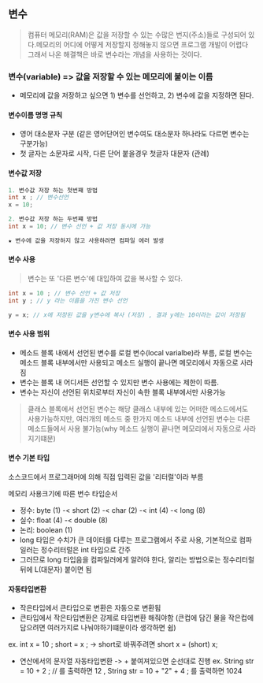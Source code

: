 ## 변수

> 컴퓨터 메모리(RAM)은 값을 저장할 수 있는 수많은 번지(주소)들로 구성되어 있다.메모리의 어디에 어떻게 저장할지 정해놓지 않으면 프로그램 개발이 어렵다
> 그래서 나온 해결책은 바로 변수라는 개념을 사용하는 것이다.

### 변수(variable) => 값을 저장할 수 있는 메모리에 붙이는 이름
- 메모리에 값을 저장하고 싶으면 1) 변수를 선언하고, 2) 변수에 값을 지정하면 된다.

#### 변수이름 명명 규칙
- 영어 대소문자 구분 (같은 영어단어인 변수여도 대소문자 하나라도 다르면 변수는 구분가능)
- 첫 글자는 소문자로 시작, 다른 단어 붙을경우 첫글자 대문자 (관례)

#### 변수값 저장

```java
1. 변수값 저장 하는 첫번쨰 방법
int x ; // 변수선언
x = 10;

2. 변수값 저장 하는 두번쨰 방법
int x = 10; // 변수 선언 + 값 저장 동시에 가능

★ 변수에 값을 저장하지 않고 사용하려면 컴파일 에러 발생 
```

#### 변수 사용

> 변수는 또 '다른 변수'에 대입하여 값을 복사할 수 있다.
```java
int x = 10 ; // 변수 선언 + 값 저장
int y ; // y 라는 이름을 가진 변수 선언

y = x; // x에 저장된 값을 y변수에 복사 (저장) , 결과 y에는 10이라는 값이 저장됨

```

#### 변수 사용 범위
- 메소드 블록 내에서 선언된 변수를 로컬 변수(local varialbe)라 부름, 로컬 변수는 메소드 블록 내부에서만 사용되고 메소드 실행이 끝나면 메모리에서 자동으로 사라짐
- 변수는 블록 내 어디서든 선언할 수 있지만 변수 사용에는 제한이 따름.
- 변수는 자신이 선언된 위치로부터 자신이 속한 블록 내부에서만 사용가능 
> 클래스 블록에서 선언된 변수는 해당 클래스 내부에 있는 어떠한 메소드에서도 사용가능하지만, 여러개의 메소드 중 한가지 메소드 내부에 선언된 변수는
> 다른 메소드들에서 사용 불가능(why  메소드 실행이 끝나면 메모리에서 자동으로 사라지기떄문)


#### 변수 기본 타입
소스코드에서 프로그래머에 의해 직접 입력된 값을 '리터럴'이라 부름

메모리 사용크기에 따른 변수 타입순서
- 정수: byte (1) -< short (2) -< char (2) -< int (4) -< long (8)
- 실수: float (4) -< double (8) 
- 논리: boolean (1) 
- long 타입은 수치가 큰 데이터를 다루는 프로그램에서 주로 사용, 기본적으로 컴파일러는 정수리터럴은 int 타입으로 간주
- 그러므로 long 타입음을 컴파일러에게 알려야 한다, 알리는 방법으로는 정수리터럴 뒤에 L(대문자) 붙이면 됨 

#### 자동타입변환
- 작은타입에서 큰타입으로 변환은 자동으로 변환됨
- 큰타입에서 작은타입변환은 강제로 타입변환 해줘야함 (큰컵에 담긴 물을 작은컵에 담으려면 여러가지로 나눠야하기떄문이라 생각하면 쉼)

ex. int x = 10 ; short = x ; -> short로 바꿔주려면 short x = (short) x; 

+ 연산에서의 문자열 자동타입변환
-> + 붙여져있으면 순선대로 진행
ex. String str = 10 + 2 ; // 를 출력하면 12  , String str = 10 + "2" + 4 ; 를 출력하면 1024 
